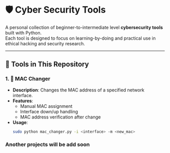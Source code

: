 # 🛡️ Cyber Security Tools

A personal collection of beginner-to-intermediate level **cybersecurity tools** built with Python.  
Each tool is designed to focus on learning-by-doing and practical use in ethical hacking and security research.

---

## 📁 Tools in This Repository

### 1. 🔧 MAC Changer
- **Description**: Changes the MAC address of a specified network interface.
- **Features**:
  - Manual MAC assignment
  - Interface down/up handling
  - MAC address verification after change
- **Usage**:
  ```bash
  sudo python mac_changer.py -i <interface> -m <new_mac>
### Another projects will be add soon
